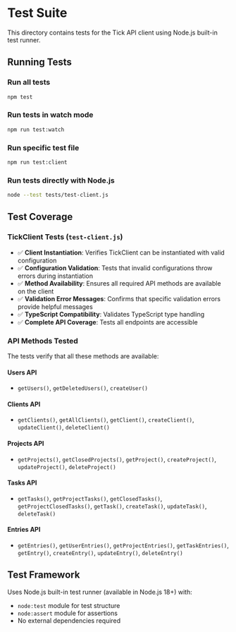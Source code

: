 # Test Suite

This directory contains tests for the Tick API client using Node.js built-in test runner.

## Running Tests

### Run all tests
```bash
npm test
```

### Run tests in watch mode
```bash
npm run test:watch
```

### Run specific test file
```bash
npm run test:client
```

### Run tests directly with Node.js
```bash
node --test tests/test-client.js
```

## Test Coverage

### TickClient Tests (`test-client.js`)

- ✅ **Client Instantiation**: Verifies TickClient can be instantiated with valid configuration
- ✅ **Configuration Validation**: Tests that invalid configurations throw errors during instantiation
- ✅ **Method Availability**: Ensures all required API methods are available on the client
- ✅ **Validation Error Messages**: Confirms that specific validation errors provide helpful messages
- ✅ **TypeScript Compatibility**: Validates TypeScript type handling
- ✅ **Complete API Coverage**: Tests all endpoints are accessible

### API Methods Tested

The tests verify that all these methods are available:

#### Users API
- `getUsers()`, `getDeletedUsers()`, `createUser()`

#### Clients API  
- `getClients()`, `getAllClients()`, `getClient()`, `createClient()`, `updateClient()`, `deleteClient()`

#### Projects API
- `getProjects()`, `getClosedProjects()`, `getProject()`, `createProject()`, `updateProject()`, `deleteProject()`

#### Tasks API
- `getTasks()`, `getProjectTasks()`, `getClosedTasks()`, `getProjectClosedTasks()`, `getTask()`, `createTask()`, `updateTask()`, `deleteTask()`

#### Entries API
- `getEntries()`, `getUserEntries()`, `getProjectEntries()`, `getTaskEntries()`, `getEntry()`, `createEntry()`, `updateEntry()`, `deleteEntry()`

## Test Framework

Uses Node.js built-in test runner (available in Node.js 18+) with:
- `node:test` module for test structure
- `node:assert` module for assertions
- No external dependencies required
